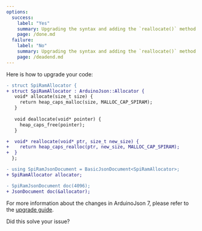 ```yaml
---
options:
  success:
    label: "Yes"
    summary: Upgrading the syntax and adding the `reallocate()` method fixes the issue
    page: /done.md
  failure:
    label: "No"
    summary: Upgrading the syntax and adding the `reallocate()` method doesn't fix the issue
    page: /deadend.md
---
```


Here is how to upgrade your code:

```patch
- struct SpiRamAllocator {
+ struct SpiRamAllocator : ArduinoJson::Allocator {
   void* allocate(size_t size) {
     return heap_caps_malloc(size, MALLOC_CAP_SPIRAM);
   }
   
   void deallocate(void* pointer) {
     heap_caps_free(pointer);
   }

+  void* reallocate(void* ptr, size_t new_size) {
+    return heap_caps_realloc(ptr, new_size, MALLOC_CAP_SPIRAM);
+  }
  };

- using SpiRamJsonDocument = BasicJsonDocument<SpiRamAllocator>;
+ SpiRamAllocator allocator;

- SpiRamJsonDocument doc(4096);
+ JsonDocument doc(&allocator);
```

For more information about the changes in ArduinoJson 7, please refer to the [upgrade guide](/v7/how-to/upgrade-from-v6/).

Did this solve your issue?
